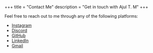 +++
title = "Contact Me"
description = "Get in touch with Ajul T. M"
+++

Feel free to reach out to me through any of the following platforms:

- [Instagram](https://instagram.com/ajul.tm_)
- [Discord](https://discord.com/users/Rufine777)
- [GitHub](https://github.com/Rufine777)
- [LinkedIn](https://linkedin.com/in/ajultm)
- [Gmail](mailto:ajultm48@gmail.com)
